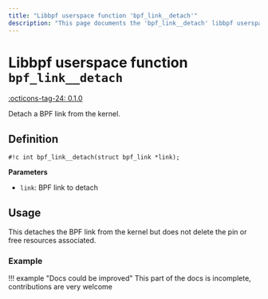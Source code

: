 ```yaml
---
title: "Libbpf userspace function 'bpf_link__detach'"
description: "This page documents the 'bpf_link__detach' libbpf userspace function, including its definition, usage, and examples."
---
```

# Libbpf userspace function `bpf_link__detach`

<!-- [LIBBPF_TAG] -->
[:octicons-tag-24: 0.1.0](https://github.com/libbpf/libbpf/releases/tag/v0.1.0)
<!-- [/LIBBPF_TAG] -->

Detach a BPF link from the kernel.

## Definition

`#!c int bpf_link__detach(struct bpf_link *link);`

**Parameters**

- `link`: BPF link to detach

## Usage

This detaches the BPF link from the kernel but does not delete the pin or free resources associated.

### Example

!!! example "Docs could be improved"
    This part of the docs is incomplete, contributions are very welcome
